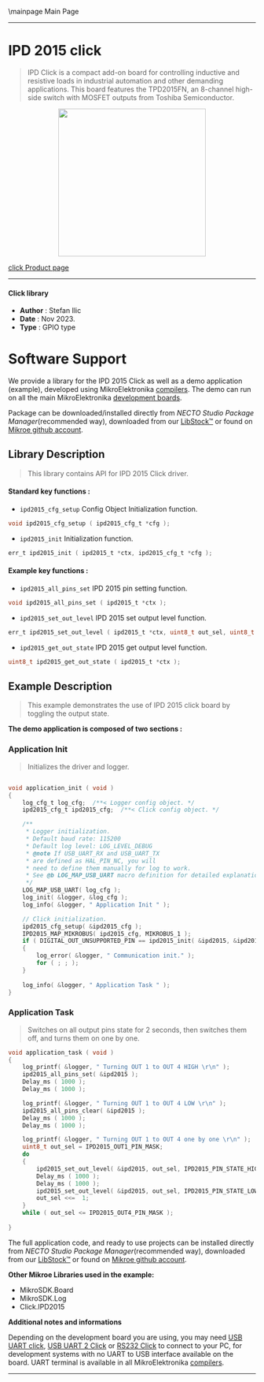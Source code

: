 \mainpage Main Page

---
# IPD 2015 click

> IPD Click is a compact add-on board for controlling inductive and resistive loads in industrial automation and other demanding applications. This board features the TPD2015FN, an 8-channel high-side switch with MOSFET outputs from Toshiba Semiconductor.

<p align="center">
  <img src="https://download.mikroe.com/images/click_for_ide/ipd2015_click.png" height=300px>
</p>

[click Product page](https://www.mikroe.com/ipd-click-tpd2015)

---


#### Click library

- **Author**        : Stefan Ilic
- **Date**          : Nov 2023.
- **Type**          : GPIO type


# Software Support

We provide a library for the IPD 2015 Click
as well as a demo application (example), developed using MikroElektronika
[compilers](https://www.mikroe.com/necto-studio).
The demo can run on all the main MikroElektronika [development boards](https://www.mikroe.com/development-boards).

Package can be downloaded/installed directly from *NECTO Studio Package Manager*(recommended way), downloaded from our [LibStock&trade;](https://libstock.mikroe.com) or found on [Mikroe github account](https://github.com/MikroElektronika/mikrosdk_click_v2/tree/master/clicks).

## Library Description

> This library contains API for IPD 2015 Click driver.

#### Standard key functions :

- `ipd2015_cfg_setup` Config Object Initialization function.
```c
void ipd2015_cfg_setup ( ipd2015_cfg_t *cfg );
```

- `ipd2015_init` Initialization function.
```c
err_t ipd2015_init ( ipd2015_t *ctx, ipd2015_cfg_t *cfg );
```

#### Example key functions :

- `ipd2015_all_pins_set` IPD 2015 pin setting function.
```c
void ipd2015_all_pins_set ( ipd2015_t *ctx );
```

- `ipd2015_set_out_level` IPD 2015 set output level function.
```c
err_t ipd2015_set_out_level ( ipd2015_t *ctx, uint8_t out_sel, uint8_t state );
```

- `ipd2015_get_out_state` IPD 2015 get output level function.
```c
uint8_t ipd2015_get_out_state ( ipd2015_t *ctx );
```

## Example Description

> This example demonstrates the use of IPD 2015 click board by toggling the output state.

**The demo application is composed of two sections :**

### Application Init

> Initializes the driver and logger.

```c

void application_init ( void ) 
{
    log_cfg_t log_cfg;  /**< Logger config object. */
    ipd2015_cfg_t ipd2015_cfg;  /**< Click config object. */

    /** 
     * Logger initialization.
     * Default baud rate: 115200
     * Default log level: LOG_LEVEL_DEBUG
     * @note If USB_UART_RX and USB_UART_TX 
     * are defined as HAL_PIN_NC, you will 
     * need to define them manually for log to work. 
     * See @b LOG_MAP_USB_UART macro definition for detailed explanation.
     */
    LOG_MAP_USB_UART( log_cfg );
    log_init( &logger, &log_cfg );
    log_info( &logger, " Application Init " );

    // Click initialization.
    ipd2015_cfg_setup( &ipd2015_cfg );
    IPD2015_MAP_MIKROBUS( ipd2015_cfg, MIKROBUS_1 );
    if ( DIGITAL_OUT_UNSUPPORTED_PIN == ipd2015_init( &ipd2015, &ipd2015_cfg ) ) 
    {
        log_error( &logger, " Communication init." );
        for ( ; ; );
    }
    
    log_info( &logger, " Application Task " );
}

```

### Application Task

> Switches on all output pins state for 2 seconds, then switches them off, and turns them on one by one.

```c
void application_task ( void ) 
{
    log_printf( &logger, " Turning OUT 1 to OUT 4 HIGH \r\n" );
    ipd2015_all_pins_set( &ipd2015 );
    Delay_ms ( 1000 );
    Delay_ms ( 1000 );

    log_printf( &logger, " Turning OUT 1 to OUT 4 LOW \r\n" );
    ipd2015_all_pins_clear( &ipd2015 );
    Delay_ms ( 1000 );
    Delay_ms ( 1000 );

    log_printf( &logger, " Turning OUT 1 to OUT 4 one by one \r\n" );
    uint8_t out_sel = IPD2015_OUT1_PIN_MASK;
    do
    {
        ipd2015_set_out_level( &ipd2015, out_sel, IPD2015_PIN_STATE_HIGH );
        Delay_ms ( 1000 );
        Delay_ms ( 1000 );
        ipd2015_set_out_level( &ipd2015, out_sel, IPD2015_PIN_STATE_LOW );
        out_sel <<=  1;
    }
    while ( out_sel <= IPD2015_OUT4_PIN_MASK );
    
}
```


The full application code, and ready to use projects can be installed directly from *NECTO Studio Package Manager*(recommended way), downloaded from our [LibStock&trade;](https://libstock.mikroe.com) or found on [Mikroe github account](https://github.com/MikroElektronika/mikrosdk_click_v2/tree/master/clicks).

**Other Mikroe Libraries used in the example:**

- MikroSDK.Board
- MikroSDK.Log
- Click.IPD2015

**Additional notes and informations**

Depending on the development board you are using, you may need
[USB UART click](https://www.mikroe.com/usb-uart-click),
[USB UART 2 Click](https://www.mikroe.com/usb-uart-2-click) or
[RS232 Click](https://www.mikroe.com/rs232-click) to connect to your PC, for
development systems with no UART to USB interface available on the board. UART
terminal is available in all MikroElektronika
[compilers](https://shop.mikroe.com/compilers).

---
